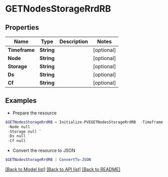 # GETNodesStorageRrdRB
## Properties

Name | Type | Description | Notes
------------ | ------------- | ------------- | -------------
**Timeframe** | **String** |  | [optional] 
**Node** | **String** |  | [optional] 
**Storage** | **String** |  | [optional] 
**Ds** | **String** |  | [optional] 
**Cf** | **String** |  | [optional] 

## Examples

- Prepare the resource
```powershell
$GETNodesStorageRrdRB = Initialize-PVEGETNodesStorageRrdRB  -Timeframe null `
 -Node null `
 -Storage null `
 -Ds null `
 -Cf null
```

- Convert the resource to JSON
```powershell
$GETNodesStorageRrdRB | ConvertTo-JSON
```

[[Back to Model list]](../README.md#documentation-for-models) [[Back to API list]](../README.md#documentation-for-api-endpoints) [[Back to README]](../README.md)

